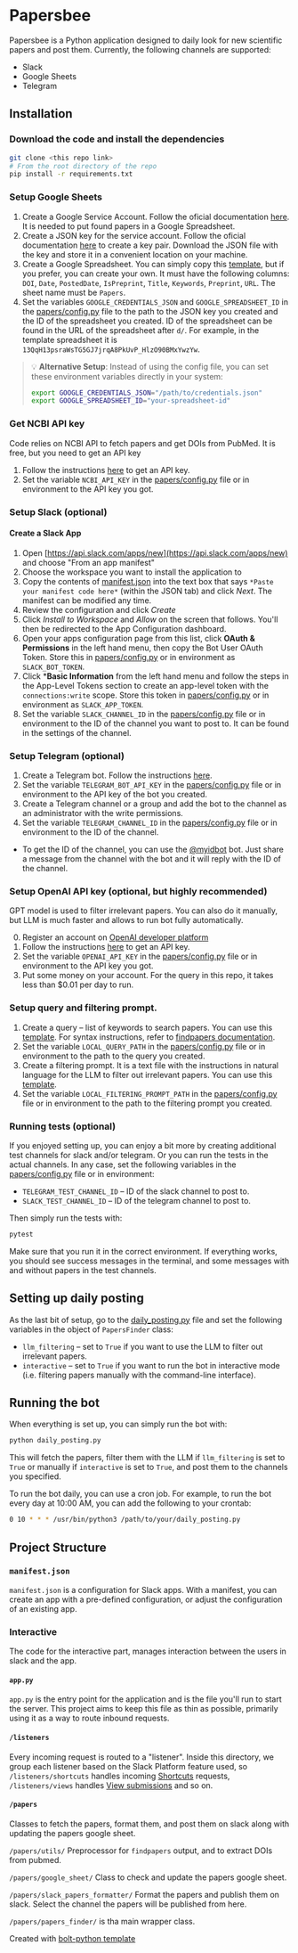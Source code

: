 # Papersbee

Papersbee is a Python application designed to daily look for new scientific papers and post them. Currently, the following channels are supported:
- Slack
- Google Sheets
- Telegram

## Installation

### Download the code and install the dependencies

```zsh
git clone <this repo link>
# From the root directory of the repo
pip install -r requirements.txt
```

### Setup Google Sheets

1. Create a Google Service Account. Follow the oficial documentation [here](https://cloud.google.com/iam/docs/service-accounts-create). It is needed to put found papers in a Google Spreadsheet.
2. Create a JSON key for the service account. Follow the oficial documentation [here](https://cloud.google.com/iam/docs/keys-create-delete) to create a key pair. Download the JSON file with the key and store it in a convenient location on your machine.
3. Create a Google Spreadsheet. You can simply copy this [template](https://docs.google.com/spreadsheets/d/13QqH13psraWsTG5GJ7jrqA8PkUvP_HlzO90BMxYwzYw/), but if you prefer, you can create your own. It must have the following columns: `DOI`, `Date`, `PostedDate`, `IsPreprint`, `Title`, `Keywords`, `Preprint`, `URL`. The sheet name must be `Papers`.
4. Set the variables `GOOGLE_CREDENTIALS_JSON` and `GOOGLE_SPREADSHEET_ID` in the [papers/config.py](papers/config.py) file to the path to the JSON key you created and the ID of the spreadsheet you created. ID of the spreadsheet can be found in the URL of the spreadsheet after `d/`. For example, in the template spreadsheet it is `13QqH13psraWsTG5GJ7jrqA8PkUvP_HlzO90BMxYwzYw`.

> 💡 **Alternative Setup**: Instead of using the config file, you can set these environment variables directly in your system:
> ```bash
> export GOOGLE_CREDENTIALS_JSON="/path/to/credentials.json"
> export GOOGLE_SPREADSHEET_ID="your-spreadsheet-id"
> ```

### Get NCBI API key

Code relies on NCBI API to fetch papers and get DOIs from PubMed. It is free, but you need to get an API key

1. Follow the instructions [here](https://www.ncbi.nlm.nih.gov/datasets/docs/v2/api/api-keys) to get an API key.
2. Set the variable `NCBI_API_KEY` in the [papers/config.py](papers/config.py) file or in environment to the API key you got.

### Setup Slack (optional)

#### Create a Slack App
1. Open [https://api.slack.com/apps/new](https://api.slack.com/apps/new) and choose "From an app manifest"
2. Choose the workspace you want to install the application to
3. Copy the contents of [manifest.json](./manifest.json) into the text box that says `*Paste your manifest code here*` (within the JSON tab) and click *Next*. The manifest can be modified any time.
4. Review the configuration and click *Create*
5. Click *Install to Workspace* and *Allow* on the screen that follows. You'll then be redirected to the App Configuration dashboard.
6. Open your apps configuration page from this list, click **OAuth & Permissions** in the left hand menu, then copy the Bot User OAuth Token. Store this in [papers/config.py](papers/config.py) or in environment as `SLACK_BOT_TOKEN`.
7. Click ***Basic Information** from the left hand menu and follow the steps in the App-Level Tokens section to create an app-level token with the `connections:write` scope. Store this token in [papers/config.py](papers/config.py) or in environment as `SLACK_APP_TOKEN`.
8. Set the variable `SLACK_CHANNEL_ID` in the [papers/config.py](papers/config.py) file or in environment to the ID of the channel you want to post to. It can be found in the settings of the channel.

### Setup Telegram (optional)

1. Create a Telegram bot. Follow the instructions [here](https://core.telegram.org/bots/#how-do-i-create-a-bot).
2. Set the variable `TELEGRAM_BOT_API_KEY` in the [papers/config.py](papers/config.py) file or in environment to the API key of the bot you created.
3. Create a Telegram channel or a group and add the bot to the channel as an administrator with the write permissions.
4. Set the variable `TELEGRAM_CHANNEL_ID` in the [papers/config.py](papers/config.py) file or in environment to the ID of the channel.
- To get the ID of the channel, you can use the [@myidbot](https://t.me/myidbot) bot. Just share a message from the channel with the bot and it will reply with the ID of the channel.

### Setup OpenAI API key (optional, but highly recommended)

GPT model is used to filter irrelevant papers. You can also do it manually, but LLM is much faster and allows to run bot fully automatically.

0. Register an account on [OpenAI developer platform](https://platform.openai.com/signup)
1. Follow the instructions [here](https://platform.openai.com/settings/organization/api-keys) to get an API key.
2. Set the variable `OPENAI_API_KEY` in the [papers/config.py](papers/config.py) file or in environment to the API key you got.
3. Put some money on your account. For the query in this repo, it takes less than $0.01 per day to run. 

### Setup query and filtering prompt.

1. Create a query – list of keywords to search papers. You can use this [template](files/query.txt). For syntax instructions, refer to [findpapers documentation](https://github.com/jonatasgrosman/findpapers).
2. Set the variable `LOCAL_QUERY_PATH` in the [papers/config.py](papers/config.py) file or in environment to the path to the query you created.
3. Create a filtering prompt. It is a text file with the instructions in natural language for the LLM to filter out irrelevant papers. You can use this [template](files/filtering_prompt.txt).
4. Set the variable `LOCAL_FILTERING_PROMPT_PATH` in the [papers/config.py](papers/config.py) file or in environment to the path to the filtering prompt you created.

### Running tests (optional)

If you enjoyed setting up, you can enjoy a bit more by creating additional test channels for slack and/or telegram. Or you can run the tests in the actual channels. In any case, set the following variables in the [papers/config.py](papers/config.py) file or in environment:
- `TELEGRAM_TEST_CHANNEL_ID` – ID of the slack channel to post to.
- `SLACK_TEST_CHANNEL_ID` – ID of the telegram channel to post to.

Then simply run the tests with:

```zsh
pytest
```

Make sure that you run it in the correct environment. If everything works, you should see success messages in the terminal, and some messages with and without papers in the test channels.

## Setting up daily posting

As the last bit of setup, go to the [daily_posting.py](daily_posting.py) file and set the following variables in the object of `PapersFinder` class:
- `llm_filtering` – set to `True` if you want to use the LLM to filter out irrelevant papers.
- `interactive` – set to `True` if you want to run the bot in interactive mode (i.e. filtering papers manually with the command-line interface).

## Running the bot

When everything is set up, you can simply run the bot with:

```zsh
python daily_posting.py
```

This will fetch the papers, filter them with the LLM if `llm_filtering` is set to `True` or manually if `interactive` is set to `True`, and post them to the channels you specified.

To run the bot daily, you can use a cron job. For example, to run the bot every day at 10:00 AM, you can add the following to your crontab:

```zsh
0 10 * * * /usr/bin/python3 /path/to/your/daily_posting.py
```

## Project Structure

### `manifest.json`

`manifest.json` is a configuration for Slack apps. With a manifest, you can create an app with a pre-defined configuration, or adjust the configuration of an existing app.

### Interactive

The code for the interactive part, manages interaction between the users in slack and the app.

#### `app.py`

`app.py` is the entry point for the application and is the file you'll run to start the server. This project aims to keep this file as thin as possible, primarily using it as a way to route inbound requests.

#### `/listeners`

Every incoming request is routed to a "listener". Inside this directory, we group each listener based on the Slack Platform feature used, so `/listeners/shortcuts` handles incoming [Shortcuts](https://api.slack.com/interactivity/shortcuts) requests, `/listeners/views` handles [View submissions](https://api.slack.com/reference/interaction-payloads/views#view_submission) and so on.

#### `/papers`

Classes to fetch the papers, format them, and post them on slack along with updating the papers google sheet.

`/papers/utils/` Preprocessor for `findpapers` output, and to extract DOIs from pubmed.

`/papers/google_sheet/` Class to check and update the papers google sheet.

`/papers/slack_papers_formatter/` Format the papers and publish them on slack. Select the channel the papers will be published from here.

`/papers/papers_finder/` is tha main wrapper class.

Created with [bolt-python template](https://github.com/slack-samples/bolt-python-starter-template.git)
